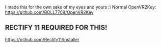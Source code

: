 I made this for the own sake of my eyes and yours :)
Normal OpenVR2Key: https://github.com/BOLL7708/OpenVR2Key
## RECTIFY 11 REQUIRED FOR THIS!
https://github.com/Rectify11/Installer
